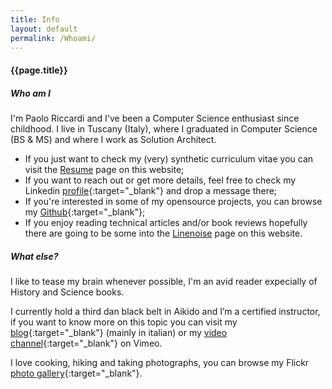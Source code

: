 ```yaml
---
title: Info
layout: default
permalink: /Whoami/
---
```

#### {{page.title}}

##### Who am I

I'm Paolo Riccardi and I've been a Computer Science enthusiast since childhood.
I live in Tuscany (Italy), where I graduated in Computer Science (BS & MS) and where I work as Solution Architect.

- If you just want to check my (very) synthetic curriculum vitae you can visit the [Resume](/Resume/) page on this website;
- If you want to reach out or get more details, feel free to check my Linkedin [profile](https://www.linkedin.com/in/paolo-riccardi-71795a85/en){:target="_blank"} and drop a message there;
- If you're interested in some of my opensource projects, you can browse my [Github](https://github.com/paoloriccardi){:target="_blank"};
- If you enjoy reading technical articles and/or book reviews hopefully there are going to be some into the [Linenoise](/Linenoise/) page on this website. 

##### What else?

I like to tease my brain whenever possible, I'm an avid reader expecially of History and Science books. 

I currently hold a third dan black belt in Aikido and I’m a certified instructor, if you want to know more on this topic you can visit my [blog](http://www.kinonagare.it){:target="_blank"} (mainly in italian) or my [video channel](https://vimeo.com/kinonagare){:target="_blank"} on Vimeo.

I love cooking, hiking and taking photographs, you can browse my Flickr [photo gallery](https://www.flickr.com/photos/priccardi/){:target="_blank"}.

